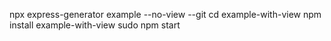 npx express-generator example --no-view --git
cd example-with-view
npm install
example-with-view
sudo npm start
